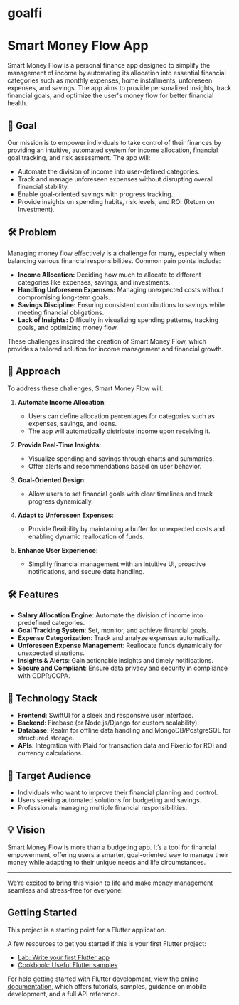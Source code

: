 # goalfi

# Smart Money Flow App

Smart Money Flow is a personal finance app designed to simplify the management of income by automating its allocation into essential financial categories such as monthly expenses, home installments, unforeseen expenses, and savings. The app aims to provide personalized insights, track financial goals, and optimize the user's money flow for better financial health.

## 🌟 **Goal**
Our mission is to empower individuals to take control of their finances by providing an intuitive, automated system for income allocation, financial goal tracking, and risk assessment. The app will:
- Automate the division of income into user-defined categories.
- Track and manage unforeseen expenses without disrupting overall financial stability.
- Enable goal-oriented savings with progress tracking.
- Provide insights on spending habits, risk levels, and ROI (Return on Investment).

## 🛠 **Problem**
Managing money flow effectively is a challenge for many, especially when balancing various financial responsibilities. Common pain points include:
- **Income Allocation:** Deciding how much to allocate to different categories like expenses, savings, and investments.
- **Handling Unforeseen Expenses:** Managing unexpected costs without compromising long-term goals.
- **Savings Discipline:** Ensuring consistent contributions to savings while meeting financial obligations.
- **Lack of Insights:** Difficulty in visualizing spending patterns, tracking goals, and optimizing money flow.

These challenges inspired the creation of Smart Money Flow, which provides a tailored solution for income management and financial growth.

## 🚀 **Approach**
To address these challenges, Smart Money Flow will:
1. **Automate Income Allocation**:
   - Users can define allocation percentages for categories such as expenses, savings, and loans.
   - The app will automatically distribute income upon receiving it.

2. **Provide Real-Time Insights**:
   - Visualize spending and savings through charts and summaries.
   - Offer alerts and recommendations based on user behavior.

3. **Goal-Oriented Design**:
   - Allow users to set financial goals with clear timelines and track progress dynamically.

4. **Adapt to Unforeseen Expenses**:
   - Provide flexibility by maintaining a buffer for unexpected costs and enabling dynamic reallocation of funds.

5. **Enhance User Experience**:
   - Simplify financial management with an intuitive UI, proactive notifications, and secure data handling.

## 🛠 **Features**
- **Salary Allocation Engine**: Automate the division of income into predefined categories.
- **Goal Tracking System**: Set, monitor, and achieve financial goals.
- **Expense Categorization**: Track and analyze expenses automatically.
- **Unforeseen Expense Management**: Reallocate funds dynamically for unexpected situations.
- **Insights & Alerts**: Gain actionable insights and timely notifications.
- **Secure and Compliant**: Ensure data privacy and security in compliance with GDPR/CCPA.

## 🔧 **Technology Stack**
- **Frontend**: SwiftUI for a sleek and responsive user interface.
- **Backend**: Firebase (or Node.js/Django for custom scalability).
- **Database**: Realm for offline data handling and MongoDB/PostgreSQL for structured storage.
- **APIs**: Integration with Plaid for transaction data and Fixer.io for ROI and currency calculations.

## 👥 **Target Audience**
- Individuals who want to improve their financial planning and control.
- Users seeking automated solutions for budgeting and savings.
- Professionals managing multiple financial responsibilities.

## 💡 **Vision**
Smart Money Flow is more than a budgeting app. It’s a tool for financial empowerment, offering users a smarter, goal-oriented way to manage their money while adapting to their unique needs and life circumstances.

---

We’re excited to bring this vision to life and make money management seamless and stress-free for everyone!

## Getting Started

This project is a starting point for a Flutter application.

A few resources to get you started if this is your first Flutter project:

- [Lab: Write your first Flutter app](https://docs.flutter.dev/get-started/codelab)
- [Cookbook: Useful Flutter samples](https://docs.flutter.dev/cookbook)

For help getting started with Flutter development, view the
[online documentation](https://docs.flutter.dev/), which offers tutorials,
samples, guidance on mobile development, and a full API reference.
